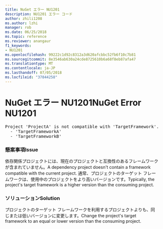 ```yaml
---
title: NuGet エラー NU1201
description: NU1201 エラー コード
author: zhili1208
ms.author: lzhi
manager: rob
ms.date: 06/25/2018
ms.topic: reference
ms.reviewer: anangaur
f1_keywords:
- NU1201
ms.openlocfilehash: 99222c1d92c8312a3d620afcbbc52fb6f10c7b81
ms.sourcegitcommit: 8e3546ab630a24cde8725610b6a68f8eb87afa47
ms.translationtype: MT
ms.contentlocale: ja-JP
ms.lasthandoff: 07/05/2018
ms.locfileid: "37844258"
---
```

# <a name="nuget-error-nu1201"></a><span data-ttu-id="50637-103">NuGet エラー NU1201</span><span class="sxs-lookup"><span data-stu-id="50637-103">NuGet Error NU1201</span></span>

<pre>Project 'ProjectA' is not compatible with 'TargetFramework'. Project 'ProjectA' supports:<br/>  - 'TargetFrameworkA'<br/>  - 'TargetFrameworkB'</pre>

### <a name="issue"></a><span data-ttu-id="50637-104">懸案事項</span><span class="sxs-lookup"><span data-stu-id="50637-104">Issue</span></span>
<span data-ttu-id="50637-105">依存関係プロジェクトには、現在のプロジェクトと互換性のあるフレームワークが含まれていません。</span><span class="sxs-lookup"><span data-stu-id="50637-105">A dependency project doesn't contain a framework compatible with the current project.</span></span> <span data-ttu-id="50637-106">通常、プロジェクトのターゲット フレームワークは、使用中のプロジェクトをより高いバージョンです。</span><span class="sxs-lookup"><span data-stu-id="50637-106">Typically, the project's target framework is a higher version than the consuming project.</span></span>

### <a name="solution"></a><span data-ttu-id="50637-107">ソリューション</span><span class="sxs-lookup"><span data-stu-id="50637-107">Solution</span></span>
<span data-ttu-id="50637-108">プロジェクトのターゲット フレームワークを利用するプロジェクトよりも、同じまたは低いバージョンに変更します。</span><span class="sxs-lookup"><span data-stu-id="50637-108">Change the project's target framework to an equal or lower version than the consuming project.</span></span>

